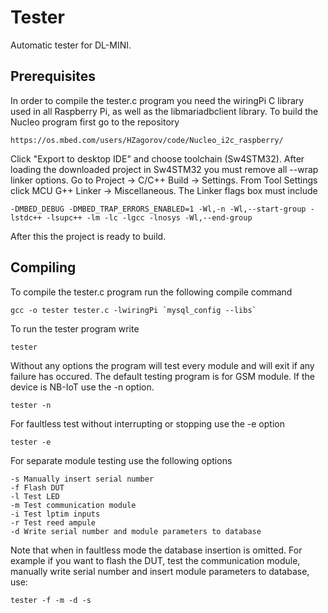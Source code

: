 # Tester
Automatic tester for DL-MINI.

## Prerequisites
In order to compile the tester.c program you need the wiringPi C library used in all Raspberry Pi,
as well as the libmariadbclient library.
To build the Nucleo program first go to the repository
```
https://os.mbed.com/users/HZagorov/code/Nucleo_i2c_raspberry/
```

Click "Export to desktop IDE" and choose toolchain (Sw4STM32). After loading the downloaded project in Sw4STM32 you must remove all --wrap linker options. Go to Project -> C/C++ Build -> Settings. From Tool Settings click MCU G++ Linker -> Miscellaneous. The Linker flags box must include
```
-DMBED_DEBUG -DMBED_TRAP_ERRORS_ENABLED=1 -Wl,-n -Wl,--start-group -lstdc++ -lsupc++ -lm -lc -lgcc -lnosys -Wl,--end-group
```

After this the project is ready to build.
## Compiling
To compile the tester.c program run the following compile command
```
gcc -o tester tester.c -lwiringPi `mysql_config --libs`
```

To run the tester program write
```
tester 
```
Without any options the program will test every module and will exit if any failure has occured.
The default testing program is for GSM module. If the device is NB-IoT use the -n option.
```
tester -n
```

For faultless test without interrupting or stopping use the -e option
```
tester -e
```

For separate module testing use the following options
```
-s Manually insert serial number
-f Flash DUT
-l Test LED
-m Test communication module
-i Test lptim inputs
-r Test reed ampule
-d Write serial number and module parameters to database
```

Note that when in faultless mode the database insertion is omitted.
For example if you want to flash the DUT, test the communication module, manually write serial number and insert module parameters to database, use:
```
tester -f -m -d -s 
```
